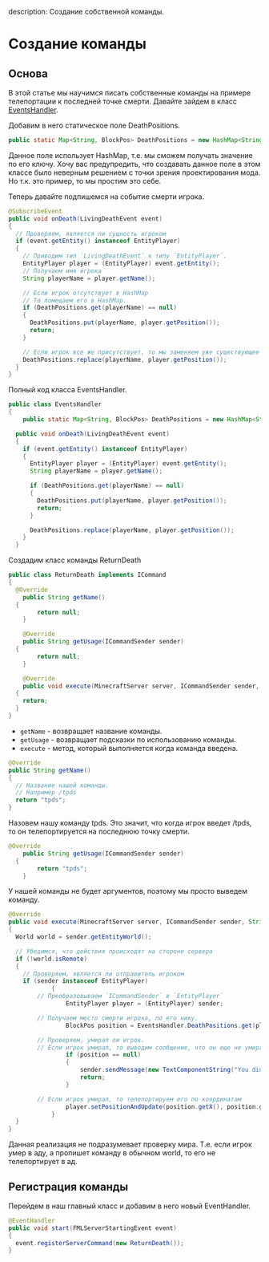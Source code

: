 description: Создание собственной команды.

# Создание команды

## Основа

В этой статье мы научимся писать собственные команды на примере телепортации к последней точке смерти. Давайте зайдем в класс [EventsHandler](https://mcmodding.ru/1.12/events/usage/).

Добавим в него статическое поле DeathPositions.

```Java
public static Map<String, BlockPos> DeathPositions = new HashMap<String, BlockPos>();
```

Данное поле использует HashMap, т.е. мы сможем получать значение по его ключу. Хочу вас предупредить, что создавать данное поле в этом классе было неверным решением с точки зрения проектирования мода. Но т.к. это пример, то мы простим это себе.

Теперь давайте подпишемся на событие смерти игрока.

```Java
@SubscribeEvent
public void onDeath(LivingDeathEvent event)
{
  // Проверяем, является ли сущность игроком
  if (event.getEntity() instanceof EntityPlayer)
  {
    // Приводим тип `LivingDeathEvent` к типу `EntityPlayer`.
    EntityPlayer player = (EntityPlayer) event.getEntity();
    // Получаем имя игрока
    String playerName = player.getName();

    // Если игрок отсутствует в HashMap
    // То помещаем его в HashMap.
    if (DeathPositions.get(playerName) == null)
    {
      DeathPositions.put(playerName, player.getPosition());
      return;
    }

    // Если игрок все же присутствует, то мы заменяем уже существующее значение на более новое.
    DeathPositions.replace(playerName, player.getPosition());
  }
}
```

Полный код класса EventsHandler.

```Java
public class EventsHandler
{
	public static Map<String, BlockPos> DeathPositions = new HashMap<String, BlockPos>();

  public void onDeath(LivingDeathEvent event)
  {
    if (event.getEntity() instanceof EntityPlayer)
    {
      EntityPlayer player = (EntityPlayer) event.getEntity();
      String playerName = player.getName();

      if (DeathPositions.get(playerName) == null)
      {
        DeathPositions.put(playerName, player.getPosition());
        return;
      }

      DeathPositions.replace(playerName, player.getPosition());
    }
  }
```

Создадим класс команды ReturnDeath

```Java
public class ReturnDeath implements ICommand
{
  @Override
	public String getName()
  {
		return null;
	}

	@Override
	public String getUsage(ICommandSender sender)
  {
		return null;
	}

	@Override
	public void execute(MinecraftServer server, ICommandSender sender, String[] args) throws CommandException
  {
    return;
  }
}
```

- `getName` - возвращает название команды.
- `getUsage` - возвращает подсказки по использованию команды.
- `execute` - метод, который выполняется когда команда введена.

```Java
@Override
public String getName()
{
  // Название нашей команды.
  // Например /tpds
  return "tpds";
}
```

Назовем нашу команду tpds. Это значит, что когда игрок введет /tpds, то он телепортируется на последнюю точку смерти.

```Java
@Override
	public String getUsage(ICommandSender sender)
  {
		return "tpds";
	}
```

У нашей команды не будет аргументов, поэтому мы просто выведем команду.

```Java
@Override
public void execute(MinecraftServer server, ICommandSender sender, String[] args) throws CommandException
{
  World world = sender.getEntityWorld();

  // Убедимся, что действия происходят на стороне сервера
  if (!world.isRemote)
  {
    // Проверяем, является ли отправитель игроком
    if (sender instanceof EntityPlayer)
			{
        // Преобразовываем `ICommandSender` в `EntityPlayer`
				EntityPlayer player = (EntityPlayer) sender;

        // Получаем место смерти игрока, по его нику.
				BlockPos position = EventsHandler.DeathPositions.get(player.getName());

        // Проверяем, умирал ли игрок.
        // Если игрок умирал, то выводим сообщение, что он еще не умирал
				if (position == null)
				{
					sender.sendMessage(new TextComponentString("You didn't have time to die"));
					return;
				}

        // Если игрок умирал, то телепортируем его по координатам
				player.setPositionAndUpdate(position.getX(), position.getY(), position.getZ());
			}
  }
}
```

Данная реализация не подразумевает проверку мира. Т.е. если игрок умер в аду, а пропишет команду в обычном world, то его не телепортирует в ад.

## Регистрация команды

Перейдем в наш главный класс и добавим в него новый EventHandler.

```Java
@EventHandler
public void start(FMLServerStartingEvent event)
{
  event.registerServerCommand(new ReturnDeath());
}
```
